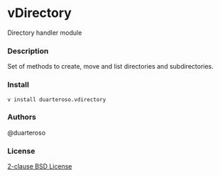 # vDirectory
Directory handler module

### Description
Set of methods to create, move and list directories and subdirectories.

### Install
`v install duarteroso.vdirectory`

### Authors
@duarteroso

### License
[2-clause BSD License](https://opensource.org/licenses/BSD-2-Clause)
